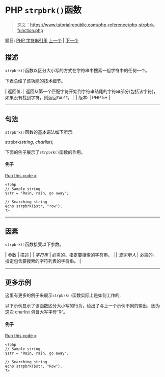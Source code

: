 # PHP `strpbrk()`函数

> 原文：<https://www.tutorialrepublic.com/php-reference/php-strpbrk-function.php>

题目: [PHP 字符串引用](php-string-functions.php) [上一个](php-strncmp-function.php) | [下一个](php-strpos-function.php)

## 描述

`strpbrk()`函数以区分大小写的方式在字符串中搜索一组字符中的任何一个。

下表总结了该功能的技术细节。

| 返回值: | 返回从第一个匹配字符开始到字符串结尾的字符串部分(包括该字符)，如果没有找到字符，则返回`FALSE`。 |
| 版本: | PHP 5+ |

* * *

## 句法

`strpbrk()`函数的基本语法如下所示:

strpbrk(*string*, *charlist*);

下面的例子展示了`strpbrk()`函数的作用。

#### 例子

[Run this code »](../codelab.php?topic=php&file=search-a-string-for-any-of-a-set-of-characters "Run this code to view the output")

```
<?php
// Sample string
$str = "Rain, rain, go away";

// Searching string
echo strpbrk($str, "row");
?>
```

* * *

## 因素

`strpbrk()`函数接受以下参数。

| 参数 | 描述 |
| *字符串* | 必需的。指定要搜索的字符串。 |
| *查尔斯人* | 必需的。指定包含要搜索的字符列表的字符串。 |

* * *

## 更多示例

这里有更多的例子来展示`strpbrk()`函数实际上是如何工作的:

以下示例显示了该函数区分大小写的行为，给出了与上一个示例不同的输出，因为这次 charlist 包含大写字母“R”。

#### 例子

[Run this code »](../codelab.php?topic=php&file=case-insensitivity-in-strpbrk "Run this code to view the output")

```
<?php
// Sample string
$str = "Rain, rain, go away";

// Searching string
echo strpbrk($str, "Row");
?>
```
